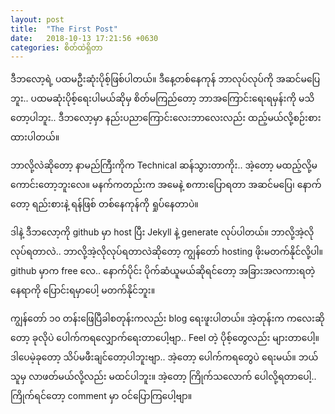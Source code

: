 ```yaml
---
layout: post
title:  "The First Post"
date:   2018-10-13 17:21:56 +0630
categories: စိတ်ထဲရှိတာ
---
```


ဒီဘလော့ရဲ့ ပထမဦးဆုံးပိုစ့်ဖြစ်ပါတယ်။ ဒီနေ့တစ်နေကုန် ဘာလုပ်လုပ်ကို အဆင်မပြေဘူး.. ပထမဆုံးပိုစ့်ရေးပါမယ်ဆိုမှ စိတ်မကြည်တော့ ဘာအကြောင်းရေးရမှန်းကို မသိတော့ပါဘူး.. ဒီဘလော့မှာ နည်းပညာကြောင်းလေးဘာလေးလည်း ထည့်မယ်လို့စဉ်းစားထားပါတယ်။ 

ဘာလို့လဲဆိုတော့ နာမည်ကြီးကိုက Technical ဆန်သွားတာကိုး.. အဲ့တော့ မထည့်လို့မကောင်းတော့ဘူးလေ။ မနက်ကတည်းက အမေနဲ့ စကားပြောရတာ အဆင်မပြေ၊ နောက်တော့ ရည်းစားနဲ့ ရန်ဖြစ် တစ်နေကုန်ကို ရှုပ်နေတာပဲ။

ဒါနဲ့ ဒီဘလော့ကို github မှာ host ပြီး Jekyll နဲ့ generate လုပ်ပါတယ်။ ဘာလို့အဲ့လိုလုပ်ရတာလဲ.. ဘာလို့အဲ့လိုလုပ်ရတာလဲဆိုတော့ ကျွန်တော် hosting ဖိုးမတက်နိုင်လို့ပါ။ github မှာက free လေ.. နောက်ပိုင်း ပိုက်ဆံယူမယ်ဆိုရင်တော့ အခြားအလကားရတဲ့ နေရာကို ပြောင်းရမှာပေါ့ မတက်နိုင်ဘူး။ 

ကျွန်တော် ၁၀ တန်းဖြေပြီခါစတုန်းကလည်း blog ရေးဖူးပါတယ်။ အဲ့တုန်းက ကလေးဆိုတော့ ခုလိုပဲ ပေါက်ကရလျှောက်ရေးတာပေါ့ဗျာ.. Feel တဲ့ ပိုစ့်တွေလည်း များတာပေါ့။ ဒါပေမဲ့ခုတော့ သိပ်မဖီးချင်တော့ပါဘူးဗျာ.. အဲ့တော့ ပေါက်ကရတွေပဲ ရေးမယ်။ ဘယ်သူမှ လာဖတ်မယ်လို့လည်း မထင်ပါဘူး။ အဲ့တော့ ကြိုက်သလောက် ပေါလို့ရတာပေါ့.. ကြိုက်ရင်တော့ comment မှာ ဝင်ပြောကြပေါ့ဗျာ။